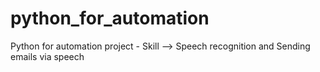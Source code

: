 # python_for_automation
Python for automation project - Skill --> Speech recognition and Sending emails via speech

